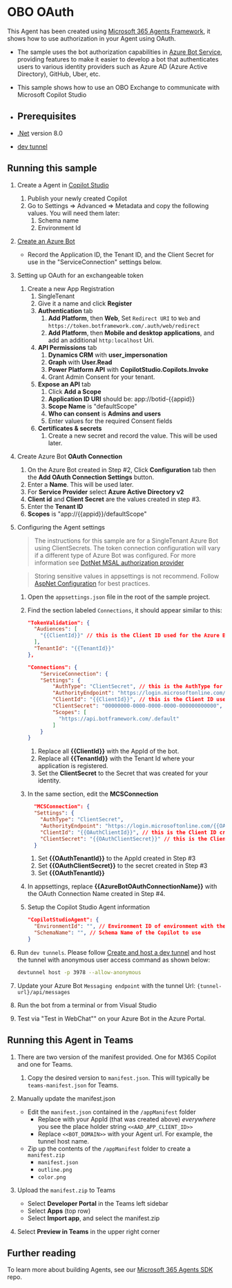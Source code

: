 ﻿# OBO OAuth

This Agent has been created using [Microsoft 365 Agents Framework](https://github.com/microsoft/agents-for-net), it shows how to use authorization in your Agent using OAuth.

- The sample uses the bot authorization capabilities in [Azure Bot Service](https://docs.botframework.com), providing features to make it easier to develop a bot that authenticates users to various identity providers such as Azure AD (Azure Active Directory), GitHub, Uber, etc.
- This sample shows how to use an OBO Exchange to communicate with Microsoft Copilot Studio

- ## Prerequisites

-  [.Net](https://dotnet.microsoft.com/en-us/download/dotnet/8.0) version 8.0
-  [dev tunnel](https://learn.microsoft.com/en-us/azure/developer/dev-tunnels/get-started?tabs=windows)

## Running this sample

1. Create a Agent in [Copilot Studio](https://copilotstudio.microsoft.com)
   1. Publish your newly created Copilot
   1. Go to Settings => Advanced => Metadata and copy the following values. You will need them later:
      1. Schema name
      1. Environment Id
       
2. [Create an Azure Bot](https://aka.ms/AgentsSDK-CreateBot)
   - Record the Application ID, the Tenant ID, and the Client Secret for use in the "ServiceConnection" settings below.

3. Setting up OAuth for an exchangeable token 
   1. Create a new App Registration
      1. SingleTenant
      1. Give it a name and click **Register**
      1. **Authentication** tab
         1. **Add Platform**, then **Web**, Set `Redirect URI` to `Web` and `https://token.botframework.com/.auth/web/redirect`
         1. **Add Platform**, then **Mobile and desktop applications**, and add an additional `http:localhost` Uri.
      1. **API Permissions** tab
         1. **Dynamics CRM** with **user_impersonation**
         1. **Graph** with **User.Read**
         1. **Power Platform API** with **CopilotStudio.Copilots.Invoke**
         1. Grant Admin Consent for your tenant.
      1. **Expose an API** tab
         1. Click **Add a Scope**
         1. **Application ID URI** should be: app://botid-{{appid}}
         1. **Scope Name** is "defaultScope"
         1. **Who can consent** is **Admins and users**
         1. Enter values for the required Consent fields
      1. **Certificates & secrets**
         1. Create a new secret and record the value.  This will be used later.
         
4. Create Azure Bot **OAuth Connection**
   1. On the Azure Bot created in Step #2, Click **Configuration** tab then the **Add OAuth Connection Settings** button.
   1. Enter a **Name**.  This will be used later.
   1. For **Service Provider** select **Azure Active Directory v2**
   1. **Client id** and **Client Secret** are the values created in step #3.
   1. Enter the **Tenant ID**
   1. **Scopes** is "app://{{appid}}/defaultScope"

1. Configuring the Agent settings
   > The instructions for this sample are for a SingleTenant Azure Bot using ClientSecrets.  The token connection configuration will vary if a different type of Azure Bot was configured.  For more information see [DotNet MSAL authorization provider](https://aka.ms/AgentsSDK-DotNetMSALAuth)

   > Storing sensitive values in appsettings is not recommend.  Follow [AspNet Configuration](https://learn.microsoft.com/en-us/aspnet/core/fundamentals/configuration/?view=aspnetcore-9.0) for best practices.

   1. Open the `appsettings.json` file in the root of the sample project.

   1. Find the section labeled `Connections`,  it should appear similar to this:

      ```json
      "TokenValidation": {
        "Audiences": [
          "{{ClientId}}" // this is the Client ID used for the Azure Bot
        ],
        "TenantId": "{{TenantId}}"
      },

      "Connections": {
          "ServiceConnection": {
          "Settings": {
              "AuthType": "ClientSecret", // this is the AuthType for the connection, valid values can be found in Microsoft.Agents.authorization.Msal.Model.AuthTypes.  The default is ClientSecret.
              "AuthorityEndpoint": "https://login.microsoftonline.com/{{TenantId}}",
              "ClientId": "{{ClientId}}", // this is the Client ID used for the connection.
              "ClientSecret": "00000000-0000-0000-0000-000000000000", // this is the Client Secret used for the connection.
              "Scopes": [
                "https://api.botframework.com/.default"
              ]
          }
      }
      ```

      1. Replace all **{{ClientId}}** with the AppId of the bot.
      1. Replace all **{{TenantId}}** with the Tenant Id where your application is registered.
      1. Set the **ClientSecret** to the Secret that was created for your identity.
      
   1. In the same section, edit the **MCSConnection**
      ```json
        "MCSConnection": {
        "Settings": {
          "AuthType": "ClientSecret",
          "AuthorityEndpoint": "https://login.microsoftonline.com/{{OAuthTenantId}}",
          "ClientId": "{{OAuthClientId}}", // this is the Client ID created in Step #3
          "ClientSecret": "{{OAuthClientSecret}}" // this is the Client Secret created in Step #3
        }
      ```
      1. Set **{{OAuthTenantId}}** to the AppId created in Step #3
      1. Set **{{OAuthClientSecret}}** to the secret created in Step #3
      1. Set **{{OAuthTenantId}}**
      
   1. In appsettings, replace **{{AzureBotOAuthConnectionName}}** with the OAuth Connection Name created in Step #4.

   1. Setup the Copilot Studio Agent information
      ```json
      "CopilotStudioAgent": {
        "EnvironmentId": "", // Environment ID of environment with the CopilotStudio App.
        "SchemaName": "", // Schema Name of the Copilot to use
      }
      ```
   
1. Run `dev tunnels`. Please follow [Create and host a dev tunnel](https://learn.microsoft.com/en-us/azure/developer/dev-tunnels/get-started?tabs=windows) and host the tunnel with anonymous user access command as shown below:

   ```bash
   devtunnel host -p 3978 --allow-anonymous
   ```

1. Update your Azure Bot ``Messaging endpoint`` with the tunnel Url:  `{tunnel-url}/api/messages`

1. Run the bot from a terminal or from Visual Studio

1. Test via "Test in WebChat"" on your Azure Bot in the Azure Portal.

## Running this Agent in Teams

1. There are two version of the manifest provided.  One for M365 Copilot and one for Teams.
   1. Copy the desired version to `manifest.json`.  This will typically be `teams-manifest.json` for Teams.
1. Manually update the manifest.json
   - Edit the `manifest.json` contained in the `/appManifest` folder
     - Replace with your AppId (that was created above) *everywhere* you see the place holder string `<<AAD_APP_CLIENT_ID>>`
     - Replace `<<BOT_DOMAIN>>` with your Agent url.  For example, the tunnel host name.
   - Zip up the contents of the `/appManifest` folder to create a `manifest.zip`
     - `manifest.json`
     - `outline.png`
     - `color.png`
1. Upload the `manifest.zip` to Teams
   - Select **Developer Portal** in the Teams left sidebar
   - Select **Apps** (top row)
   - Select **Import app**, and select the manifest.zip

1. Select **Preview in Teams** in the upper right corner

## Further reading
To learn more about building Agents, see our [Microsoft 365 Agents SDK](https://github.com/microsoft/agents) repo.

